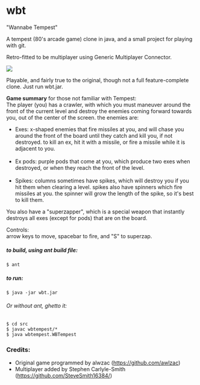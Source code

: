 wbt
===

"Wannabe Tempest"

A tempest (80's arcade game) clone in java, and a small project for playing with git.

Retro-fitted to be multiplayer using Generic Multiplayer Connector.

<img src="https://lh3.ggpht.com/O0313eHvoYWtkWxyJ20OwEUkokDeFTbvfQCxh_dDnACCgybCbhPpIQwzkAgtYq9gPg=w300" />

Playable, and fairly true to the original, though not a full feature-complete clone.  Just run wbt.jar.

<strong>Game summary</strong> for those not familiar with Tempest:<br/>
The player (you) has a crawler, with which you must maneuver around the front of the current level and destroy the enemies coming forward towards you, out of the center of the screen.  the enemies are:<br/>
<ul>
<li>Exes: x-shaped enemies that fire missiles at you, and will chase you around the front of the board until they catch and kill you, if not destroyed.  to kill an ex, hit it with a missile, or fire a missile while it is adjacent to you.</li><br/>
<li>Ex pods: purple pods that come at you, which produce two exes when destroyed, or when they reach the front of the level.</li><br/>
<li>Spikes: columns sometimes have spikes, which will destroy you if you hit them when clearing a level.  spikes also have spinners which fire missiles at you.  the spinner will grow the length of the spike, so it's best to kill them.</li>
</ul>

You also have a "superzapper", which is a special weapon that instantly destroys all exes (except for pods) that are on the board. 

Controls:<br/>
arrow keys to move, spacebar to fire, and "S" to superzap.

##### to build, using ant build file:
    $ ant

##### to run:
    $ java -jar wbt.jar


###### Or without ant, ghetto it:
    $ cd src 
    $ javac wbtempest/*
    $ java wbtempest.WBTempest


### Credits:
* Original game programmed by alwzac (https://github.com/awlzac)
* Multiplayer added by Stephen Carlyle-Smith (https://github.com/SteveSmith16384/)

